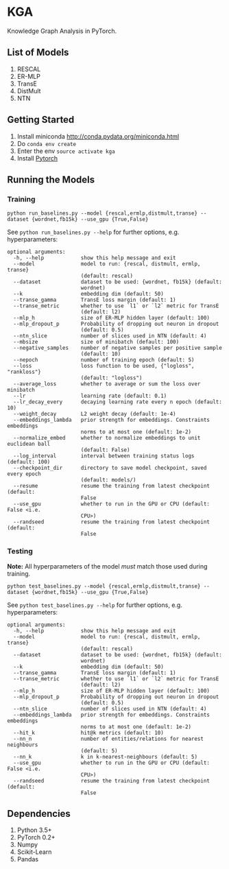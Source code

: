 # KGA

Knowledge Graph Analysis in PyTorch.

## List of Models

1. RESCAL
2. ER-MLP
3. TransE
4. DistMult
5. NTN

## Getting Started

1. Install miniconda <http://conda.pydata.org/miniconda.html>
2. Do `conda env create`
3. Enter the env `source activate kga`
4. Install [Pytorch](https://github.com/pytorch/pytorch#installation)

## Running the Models
### Training
```
python run_baselines.py --model {rescal,ermlp,distmult,transe} --dataset {wordnet,fb15k} --use_gpu {True,False}
```
See `python run_baselines.py --help` for further options, e.g. hyperparameters:

```
optional arguments:
  -h, --help            show this help message and exit
  --model               model to run: {rescal, distmult, ermlp, transe}
                        (default: rescal)
  --dataset             dataset to be used: {wordnet, fb15k} (default:
                        wordnet)
  --k                   embedding dim (default: 50)
  --transe_gamma        TransE loss margin (default: 1)
  --transe_metric       whether to use `l1` or `l2` metric for TransE
                        (default: l2)
  --mlp_h               size of ER-MLP hidden layer (default: 100)
  --mlp_dropout_p       Probability of dropping out neuron in dropout
                        (default: 0.5)
  --ntn_slice           number of slices used in NTN (default: 4)
  --mbsize              size of minibatch (default: 100)
  --negative_samples    number of negative samples per positive sample
                        (default: 10)
  --nepoch              number of training epoch (default: 5)
  --loss                loss function to be used, {"logloss", "rankloss"}
                        (default: "logloss")
  --average_loss        whether to average or sum the loss over minibatch
  --lr                  learning rate (default: 0.1)
  --lr_decay_every      decaying learning rate every n epoch (default: 10)
  --weight_decay        L2 weight decay (default: 1e-4)
  --embeddings_lambda   prior strength for embeddings. Constraints embeddings
                        norms to at most one (default: 1e-2)
  --normalize_embed     whether to normalize embeddings to unit euclidean ball
                        (default: False)
  --log_interval        interval between training status logs (default: 100)
  --checkpoint_dir      directory to save model checkpoint, saved every epoch
                        (default: models/)
  --resume              resume the training from latest checkpoint (default:
                        False
  --use_gpu             whether to run in the GPU or CPU (default: False <i.e.
                        CPU>)
  --randseed            resume the training from latest checkpoint (default:
                        False
```

### Testing
**Note:** All hyperparameters of the model _must_ match those used during training.

```
python test_baselines.py --model {rescal,ermlp,distmult,transe} --dataset {wordnet,fb15k} --use_gpu {True,False}
```
See `python test_baselines.py --help` for further options, e.g. hyperparameters:

```
optional arguments:
  -h, --help            show this help message and exit
  --model               model to run: {rescal, distmult, ermlp, transe}
                        (default: rescal)
  --dataset             dataset to be used: {wordnet, fb15k} (default:
                        wordnet)
  --k                   embedding dim (default: 50)
  --transe_gamma        TransE loss margin (default: 1)
  --transe_metric       whether to use `l1` or `l2` metric for TransE
                        (default: l2)
  --mlp_h               size of ER-MLP hidden layer (default: 100)
  --mlp_dropout_p       Probability of dropping out neuron in dropout
                        (default: 0.5)
  --ntn_slice           number of slices used in NTN (default: 4)
  --embeddings_lambda   prior strength for embeddings. Constraints embeddings
                        norms to at most one (default: 1e-2)
  --hit_k               hit@k metrics (default: 10)
  --nn_n                number of entities/relations for nearest neighbours
                        (default: 5)
  --nn_k                k in k-nearest-neighbours (default: 5)
  --use_gpu             whether to run in the GPU or CPU (default: False <i.e.
                        CPU>)
  --randseed            resume the training from latest checkpoint (default:
                        False
```

## Dependencies

1. Python 3.5+
2. PyTorch 0.2+
3. Numpy
4. Scikit-Learn
5. Pandas
